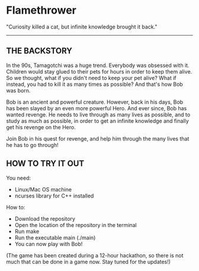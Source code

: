 # Flamethrower

"Curiosity killed a cat, but infinite knowledge brought it back."

-------

## THE BACKSTORY
In the 90s, Tamagotchi was a huge trend. Everybody was obsessed with it. Children would stay glued to their pets for hours in order to keep them alive.
So we thought, what if you didn't need to keep your pet alive? What if instead, you had to kill it as many times as possible?
And that's how Bob was born.

Bob is an ancient and powerful creature. However, back in his days, Bob has been slayed by an even more powerful Hero. And ever since, Bob has wanted revenge. He needs to live through as many lives as possible, and to study as much as possible, in order to get an infinite knowledge and finally get his revenge on the Hero.

Join Bob in his quest for revenge, and help him through the many lives that he has to go through!

## HOW TO TRY IT OUT

You need:
- Linux/Mac OS machine
- ncurses library for C++ installed

How to:
- Download the repository
- Open the location of the repository in the terminal
- Run make
- Run the executable main (./main)
- You can now play with Bob! 

(The game has been created during a 12-hour hackathon, so there is not much that can be done in a game now. Stay tuned for the updates!)

